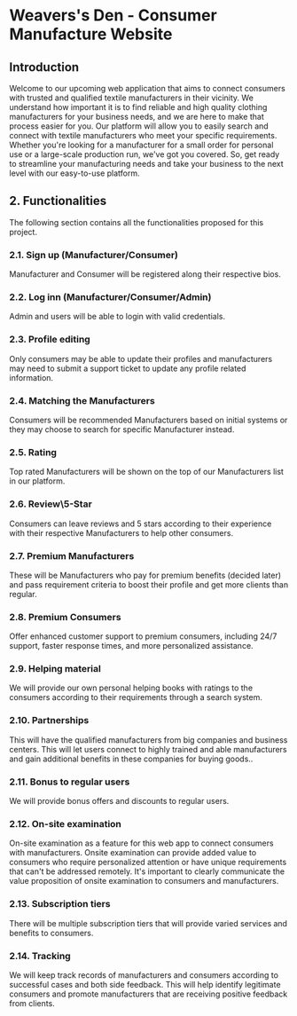 # Weavers's Den - Consumer Manufacture Website

## Introduction
Welcome to our upcoming web application that aims to connect consumers with trusted and qualified textile manufacturers in their vicinity. We understand how important it is to find reliable and high quality clothing manufacturers for your business needs, and we are here to make that process easier for you. Our platform will allow you to easily search and connect with textile manufacturers who meet your specific requirements. Whether you're looking for a manufacturer for a small order for personal use or a large-scale production run, we've got you covered. So, get ready to streamline your manufacturing needs and take your business to the next level with our easy-to-use platform. 

## 2. Functionalities
The following section contains all the functionalities proposed for this project.

### 2.1. Sign up (Manufacturer/Consumer)
Manufacturer and Consumer will be registered along their respective bios.

### 2.2. Log inn (Manufacturer/Consumer/Admin)
Admin and users will be able to login with valid credentials.

### 2.3. Profile editing
Only consumers may be able to update their profiles and manufacturers may need to submit a support ticket to update any profile related information.

### 2.4. Matching the Manufacturers
Consumers will be recommended Manufacturers based on initial systems or they may choose to search for specific Manufacturer instead.

### 2.5. Rating
Top rated Manufacturers will be shown on the top of our Manufacturers list in our platform.

### 2.6. Review\5-Star
Consumers can leave reviews and 5 stars according to their experience with their respective Manufacturers to help other consumers.

### 2.7. Premium Manufacturers
These will be Manufacturers who pay for premium benefits (decided later) and pass requirement criteria to boost their profile and get more clients than regular.

### 2.8. Premium Consumers 
Offer enhanced customer support to premium consumers, including 24/7 support, faster response times, and more personalized assistance.

### 2.9. Helping material 
We will provide our own personal helping books with ratings to the consumers according to their requirements through a search system.

### 2.10. Partnerships 
This will have the qualified manufacturers from big companies and business centers. This will let users connect to highly trained and able
manufacturers and gain additional benefits in these companies for buying goods..

### 2.11. Bonus to regular users
We will provide bonus offers and discounts to regular users.

### 2.12. On-site examination
On-site examination as a feature for this web app to connect consumers with
manufacturers. Onsite examination can provide added value to consumers who
require personalized attention or have unique requirements that can't be addressed
remotely. It's important to clearly communicate the value proposition of onsite
examination to consumers and manufacturers.

### 2.13. Subscription tiers
There will be multiple subscription tiers that will provide varied services and
benefits to consumers.

### 2.14. Tracking
We will keep track records of manufacturers and consumers according to
successful cases and both side feedback. This will help identify legitimate
consumers and promote manufacturers that are receiving positive feedback from
clients.

